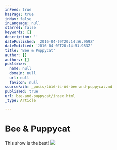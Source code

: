 ```yaml
---
inFeed: true
hasPage: true
inNav: false
inLanguage: null
starred: false
keywords: []
description: ''
datePublished: '2016-04-09T20:14:56.959Z'
dateModified: '2016-04-09T20:14:53.983Z'
title: 'Bee & Puppycat'
author: []
authors: []
publisher:
  name: null
  domain: null
  url: null
  favicon: null
sourcePath: _posts/2016-04-09-bee-and-puppycat.md
published: true
url: bee-and-puppycat/index.html
_type: Article

---
```

# Bee & Puppycat

This show is the best!
![](https://the-grid-user-content.s3-us-west-2.amazonaws.com/39181f18-82d4-4624-86de-a45f001fd241.png)